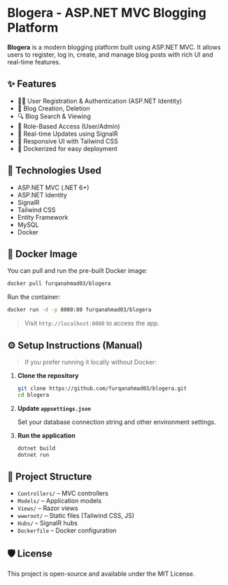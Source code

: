 # Blogera - ASP.NET MVC Blogging Platform

**Blogera** is a modern blogging platform built using ASP.NET MVC. It allows users to register, log in, create, and manage blog posts with rich UI and real-time features.

## ✨ Features

- 🧑‍💼 User Registration & Authentication (ASP.NET Identity)
- 📝 Blog Creation, Deletion
- 🔍 Blog Search & Viewing
- 👥 Role-Based Access (User/Admin)
- 📡 Real-time Updates using SignalR
- 🎨 Responsive UI with Tailwind CSS
- 🐳 Dockerized for easy deployment

## 🚀 Technologies Used

- ASP.NET MVC (.NET 6+)
- ASP.NET Identity
- SignalR
- Tailwind CSS
- Entity Framework
- MySQL
- Docker

## 🐳 Docker Image

You can pull and run the pre-built Docker image:

```bash
docker pull furqanahmad03/blogera
````

Run the container:

```bash
docker run -d -p 8080:80 furqanahmad03/blogera
```

> Visit `http://localhost:8080` to access the app.

## ⚙️ Setup Instructions (Manual)

> If you prefer running it locally without Docker:

1. **Clone the repository**

   ```bash
   git clone https://github.com/furqanahmad03/blogera.git
   cd blogera
   ```

2. **Update `appsettings.json`**

   Set your database connection string and other environment settings.

3. **Run the application**

   ```bash
   dotnet build
   dotnet run
   ```

## 📂 Project Structure

* `Controllers/` – MVC controllers
* `Models/` – Application models
* `Views/` – Razor views
* `wwwroot/` – Static files (Tailwind CSS, JS)
* `Hubs/` – SignalR hubs
* `Dockerfile` – Docker configuration

## 🛡️ License

This project is open-source and available under the MIT License.
